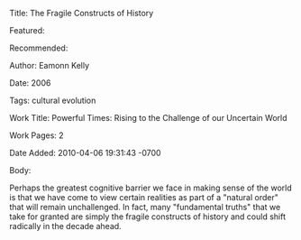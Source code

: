 Title: The Fragile Constructs of History

Featured: 

Recommended: 

Author: Eamonn Kelly

Date: 2006

Tags: cultural evolution

Work Title: Powerful Times: Rising to the Challenge of our Uncertain World

Work Pages:  2

Date Added: 2010-04-06 19:31:43 -0700

Body:

Perhaps the greatest cognitive barrier we face in making sense of the world is that we have come to view certain realities as part of a "natural order" that will remain unchallenged. In fact, many "fundamental truths" that we take for granted are simply the fragile constructs of history and could shift radically in the decade ahead.


